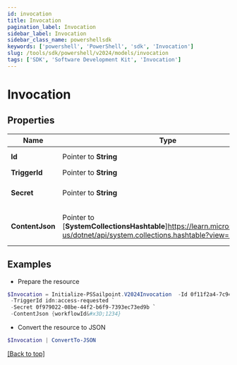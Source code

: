 ```yaml
---
id: invocation
title: Invocation
pagination_label: Invocation
sidebar_label: Invocation
sidebar_class_name: powershellsdk
keywords: ['powershell', 'PowerShell', 'sdk', 'Invocation'] 
slug: /tools/sdk/powershell/v2024/models/invocation
tags: ['SDK', 'Software Development Kit', 'Invocation']
---
```



# Invocation

## Properties

Name | Type | Description | Notes
------------ | ------------- | ------------- | -------------
**Id** |  Pointer to **String** | Invocation ID | [optional] 
**TriggerId** |  Pointer to **String** | Trigger ID | [optional] 
**Secret** |  Pointer to **String** | Unique invocation secret. | [optional] 
**ContentJson** |  Pointer to [**SystemCollectionsHashtable**]https://learn.microsoft.com/en-us/dotnet/api/system.collections.hashtable?view=net-9.0 | JSON map of invocation metadata. | [optional] 

## Examples

- Prepare the resource
```powershell
$Invocation = Initialize-PSSailpoint.V2024Invocation  -Id 0f11f2a4-7c94-4bf3-a2bd-742580fe3bde `
 -TriggerId idn:access-requested `
 -Secret 0f979022-08be-44f2-b6f9-7393ec73ed9b `
 -ContentJson {workflowId&#x3D;1234}
```

- Convert the resource to JSON
```powershell
$Invocation | ConvertTo-JSON
```


[[Back to top]](#) 

